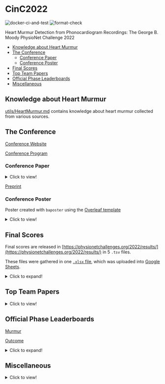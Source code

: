 # CinC2022

![docker-ci-and-test](https://github.com/wenh06/cinc2022/actions/workflows/docker-test.yml/badge.svg?branch=docker-test)
![format-check](https://github.com/wenh06/cinc2022/actions/workflows/check-formatting.yml/badge.svg)

Heart Murmur Detection from Phonocardiogram Recordings: The George B. Moody PhysioNet Challenge 2022

<!-- toc -->

- [Knowledge about Heart Murmur](#knowledge)
- [The Conference](#the-conference)
  - [Conference Paper](#conference-paper)
  - [Conference Poster](#conference-poster)
- [Final Scores](#final-scores)
- [Top Team Papers](#top-team-papers)
- [Official Phase Leaderboards](#official-phase-leaderboards)
- [Miscellaneous](#miscellaneous)

<!-- tocstop -->

## <a name="knowledge"></a> Knowledge about Heart Murmur

[utils/HeartMurmur.md](utils/HeartMurmur.md) contains knowledge about heart murmur collected from various sources.

## The Conference

[Conference Website](https://events.tuni.fi/cinc2022/)

[Conference Program](https://cinc.org/prelim_program_2022/)

### Conference Paper

<details>
<summary>Click to view!</summary>

~~Folder [tex](tex) contains latex source code for the CinC2022 conference paper, written using [Overleaf](https://www.overleaf.com/).~~

Moved to another repository as the size of the whole repository exceeds the limit of [Overleaf](https://www.overleaf.com/).

</details>

[Preprint](https://cinc.org/2022/Program/accepted/130_Preprint.pdf)

### Conference Poster

Poster created with `baposter` using the [Overleaf template](https://www.overleaf.com/latex/examples/poster-for-conference-niweek-2014-example/pzbtqgpvdbfh#.V7xgS02LRaQ)

<details>
<summary>Click to view!</summary>

<img src="/images/cinc2022_poster.svg" alt="poster" width="900"/>

</details>

## Final Scores

Final scores are released in [https://physionetchallenges.org/2022/results/](https://physionetchallenges.org/2022/results/) in 5 `.tsv` files.

These files were gathered in one [`.xlsx` file](results/final_scores.xlsx),
which was uploaded into [Google Sheets](https://docs.google.com/spreadsheets/d/17RPPzMTV9WW0QHToIvFEfhHw47LYx3LgQZxJSeDElzg/edit?usp=sharing).

<details>
<summary>Click to expand!</summary>

~~Final score files would keep on changing for some time as unofficial teams are having their rebuttals against the organizers.~~

Final score files were frozen from 2022/09/18 (Updated again....).

One can load the 5 tables all at once via

```python
pd.read_excel("./results/final_scores.xlsx", engine="openpyxl", sheet_name=None)
```

One can get a digest of the scores and rankings of all metrics (Weighted Accuracy, Cost, etc.) for the murmur task and the outcome task via

```python
from utils._final_results import get_team_digest

get_team_digest("Revenger", fmt="pd", latest=True)  # pandas DataFrame format
get_team_digest("Revenger", fmt="tex", latest=True)  # latex format (string)
```

</details>

## Top Team Papers

<details>
<summary>Click to view!</summary>

* [CUED_Acoustics](https://cinc.org/2022/Program/accepted/20_Preprint.pdf)
* [HearHeart](https://cinc.org/2022/Program/accepted/165_Preprint.pdf)
* [HearTech](https://cinc.org/2022/Program/accepted/439_Preprint.pdf)
* [prna](https://cinc.org/2022/Program/accepted/309_Preprint.pdf)
* [CeZIS](https://cinc.org/2022/Program/accepted/67_Preprint.pdf)
* [CAU_UMN](https://cinc.org/2022/Program/accepted/71_Preprint.pdf)
* [Melbourne Kangas](https://cinc.org/2022/Program/accepted/310_Preprint.pdf)

</details>

## Official Phase Leaderboards

[Murmur](https://docs.google.com/spreadsheets/u/0/d/e/2PACX-1vRNBATogMRsfio3938bU4r6fcAad85jNzTbSRtRhQ74xHw9shuYoP4uxkK6uKV1zw8CKjPC3AMm33qn/pubhtml/sheet?headers=false&gid=0)

[Outcome](https://docs.google.com/spreadsheets/u/0/d/e/2PACX-1vRNBATogMRsfio3938bU4r6fcAad85jNzTbSRtRhQ74xHw9shuYoP4uxkK6uKV1zw8CKjPC3AMm33qn/pubhtml/sheet?headers=false&gid=1883863848)

<details>
<summary>Click to expand!</summary>

The leaderboards can be loaded via

```python
# beautifulsoup4 and html5lib required
import pandas as pd

outcome_url = "https://docs.google.com/spreadsheets/u/0/d/e/2PACX-1vRNBATogMRsfio3938bU4r6fcAad85jNzTbSRtRhQ74xHw9shuYoP4uxkK6uKV1zw8CKjPC3AMm33qn/pubhtml/sheet?headers=false&gid=1883863848"
murmur_url = "https://docs.google.com/spreadsheets/u/0/d/e/2PACX-1vRNBATogMRsfio3938bU4r6fcAad85jNzTbSRtRhQ74xHw9shuYoP4uxkK6uKV1zw8CKjPC3AMm33qn/pubhtml/sheet?headers=false&gid=0"

df_outcome = pd.read_html(outcome_url, flavor="bs4", header=[1], index_col=[0])[0].reset_index(drop=True).dropna()
df_outcome.Rank = df_outcome.Rank.astype(int)
# df_outcome.set_index("Rank", inplace=True)  # Rank has duplicates
df_murmur = pd.read_html(murmur_url, flavor="bs4", header=[1], index_col=[0])[0].reset_index(drop=True).dropna()
df_murmur.Rank = df_murmur.Rank.astype(int)
# df_murmur.set_index("Rank", inplace=True)  # Rank has duplicates
```

pattern for the content of email announcing the submission scores:

```python
from string import punctuation

team_name_pattern = f"""[\\w\\s{punctuation}]+"""
email_pattern = (
    f"""We processed an entry from Team (?P<team_name>{team_name_pattern}) """
    """for the Official phase of the George B\\. Moody PhysioNet Challenge 2022\\. """
    """This entry was submitted on (?P<submission_time>[\\d]{1,2}/[\\d]{1,2}/2022 [\\d]{1,2}:[\\d]{1,2}:[\\d]{1,2} ET) """
    f"""with ID (?P<submission_id>{team_name_pattern}_[\\d]{{1,5}}_[\\d]{{1,3}})\\.[\\n]+"""
    """We successfully evaluated your entry, which received the score (?P<outcome_cost>[\\d\\.]+) and """
    """(?P<murmur_weighted_accuracy>[\\d\\.]+) using the Challenge evaluation metric on the validation set\\. """
    """This entry was your team's (?P<submission_number>[\\d]{1,2})/10 entry for the Official phase\\."""
)
# usage:
# list(re.finditer(email_pattern, email_content))[0].groupdict()
```

</details>

## Miscellaneous

<details>
<summary>Click to view!</summary>

### Test Files

The file [`test_docker.py`](test_docker.py) along with the [docker CI action](.github/workflows/docker-image.yml) can almost guarantee that the Challenge submissions won't raise errors, except for CUDA (GPU) errors. For possible CUDA errors, detect with [`test_local.py`](test_local.py).

### <a name="springer"></a> Python Re-Implementation of Springer's PCG Features Extractor

[`pcg_springer_features`](https://github.com/DeepPSP/pcg_springer_features) re-implements the feature extraction part of [David Springer's logistic regression-HSMM-based reart sound segmentation algorithm](https://physionet.org/content/hss/1.0/).

Inside [utils](utils) there's also a copy of `pcg_springer_features`.

### [Docker Image](https://hub.docker.com/repository/docker/wenh06/cinc2022)

![docker-ci](https://github.com/wenh06/cinc2022/actions/workflows/docker-image.yml/badge.svg?branch=docker-ci)

A Docker image was built and pushed to [Docker Hub](https://hub.docker.com/repository/docker/wenh06/cinc2022) using [GitHub Action](.github/workflows/docker-image.yml).

</details>
